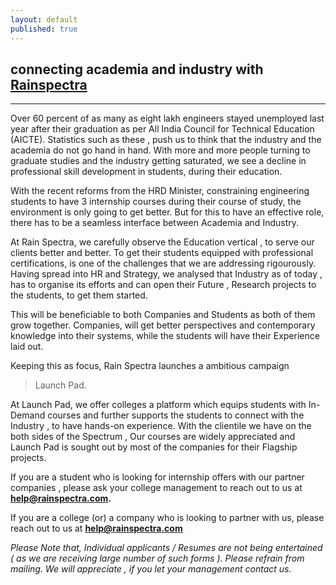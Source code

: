 ```yaml
---
layout: default
published: true
---
```

## connecting academia and industry with [Rainspectra](http://rainspectra.com "Rain Spectra Strategy")
<hr>

Over 60 percent of as many as eight lakh engineers stayed unemployed last year after their graduation as per All India Council for Technical Education (AICTE). Statistics such as these , push us to think that the industry and the academia do not go hand in hand. With more and more people turning to graduate studies and the industry getting saturated, we see a decline in professional skill development in students, during their education.

With the recent reforms from the HRD Minister, constraining engineering students to have 3 internship courses during their course of study, the environment is only going to get better. But for this to have an effective role, there has to be a seamless interface between Academia and Industry.

At Rain Spectra, we carefully observe the Education vertical , to serve our clients better and better. To get their students equipped with professional certifications, is one of the challenges that we are addressing rigourously. Having spread into HR and Strategy, we analysed that Industry as of today , has to organise its efforts and can open their Future , Research projects to the students, to get them started. 

This will be beneficiable to both Companies and Students as both of them grow together. Companies, will get better perspectives and contemporary knowledge into their systems, while the students will have their Experience laid out.

Keeping this as focus, Rain Spectra launches a ambitious campaign 
> Launch Pad.

At Launch Pad, we offer colleges a platform which equips students with In-Demand courses and further supports the students to connect with the Industry , to have hands-on experience. With the clientile we have on the both sides of the Spectrum , Our courses are widely appreciated and Launch Pad is sought out by most of the companies for their Flagship projects.

If you are a student who is looking for internship offers with our partner companies , please ask your college management to reach out to us at **help@rainspectra.com.**

If you are a college (or) a company who is looking to partner with us, please reach out to us at **help@rainspectra.com**

_*Please Note that, Individual applicants / Resumes are not being entertained ( as we are receiving large number of such forms ). Please refrain from mailing. We will appreciate , if you let your management contact us.*_
